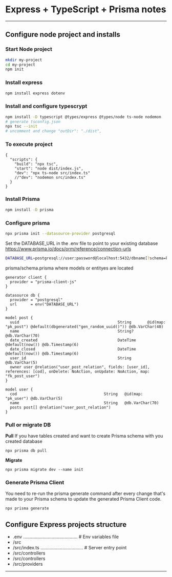 # Express + TypeScript + Prisma notes
------------------------------------------------------------------------------------------------------
## Configure node project and installs

### Start Node project

```bash
mkdir my-project
cd my-project
npm init
```

### Install express
```bash
npm install express dotenv
```

### Install and configure typescrypt
```bash
npm install -D typescript @types/express @types/node ts-node nodemon
# generate tsconfig.json
npx tsc --init
# uncomment and change "outDir": "./dist",
```

### To execute project
```
{
  "scripts": {
    "build": "npx tsc",
    "start": "node dist/index.js",
    "dev": "npx ts-node src/index.ts"
    //"dev": "nodemon src/index.ts"
  }
}
```

### Install Prisma
```bash
npm install -D prisma
```

### Configure prisma
```bash
npx prisma init --datasource-provider postgresql
```

Set the DATABASE_URL in the .env file to point to your existing database
https://www.prisma.io/docs/orm/reference/connection-urls
```bash
DATABASE_URL=postgresql://user:password@localhost:5432/dbname[?schema=ks&connection_limit=5&pool_timeout=2&connect_timeout=100]
```

prisma/schema.prisma where models or entityes are located
```
generator client {
  provider = "prisma-client-js"
}

datasource db {
  provider = "postgresql"
  url      = env("DATABASE_URL")
}

model post {
  uuid                                           String       @id(map: "pk_post") @default(dbgenerated("gen_random_uuid()")) @db.VarChar(40)
  name                                           String?      @db.VarChar(70)
  date_created                                   DateTime     @default(now()) @db.Timestamp(6)
  date_closed                                    DateTime     @default(now()) @db.Timestamp(6)
  user_id                                        String       @db.VarChar(5)
  owner user @relation("user_post_relation", fields: [user_id], references: [cod], onDelete: NoAction, onUpdate: NoAction, map: "fk_post_user")
}

model user {
  cod                                      String   @id(map: "pk_user") @db.VarChar(5)
  name                                     String   @db.VarChar(70)
  posts post[] @relation("user_post_relation")
}
```

### Pull or migrate DB
**Pull**
If you have tables created and want to create Prisma schema with you created database
```
npx prisma db pull
```
**Migrate**
```
npx prisma migrate dev --name init
```

### Generate Prisma Client
You need to re-run the prisma generate command after every change 
that's made to your Prisma schema to update the generated Prisma Client code.
```bash
npx prisma generate
```

## Configure Express projects structure
- .env .......................................... # Env variables file
- /src
- /src/index.ts ................................. # Server entry point
- /src/controllers
- /src/controllers
- /src/providers

------------------------------------------------------------------------------------------------------ 